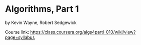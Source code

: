 # Algorithms, Part 1

by Kevin Wayne, Robert Sedgewick

Course link: https://class.coursera.org/algs4partI-010/wiki/view?page=syllabus
